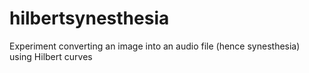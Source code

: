# hilbertsynesthesia

Experiment converting an image into an audio file (hence synesthesia) using Hilbert curves
